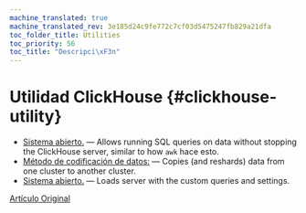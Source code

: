 ```yaml
---
machine_translated: true
machine_translated_rev: 3e185d24c9fe772c7cf03d5475247fb829a21dfa
toc_folder_title: Utilities
toc_priority: 56
toc_title: "Descripci\xF3n"
---
```


# Utilidad ClickHouse {#clickhouse-utility}

-   [Sistema abierto.](clickhouse-local.md) — Allows running SQL queries on data without stopping the ClickHouse server, similar to how `awk` hace esto.
-   [Método de codificación de datos:](clickhouse-copier.md) — Copies (and reshards) data from one cluster to another cluster.
-   [Sistema abierto.](clickhouse-benchmark.md) — Loads server with the custom queries and settings.

[Artículo Original](https://clickhouse.tech/docs/en/operations/utils/) <!--hide-->
